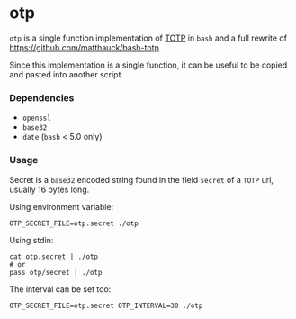 # otp

`otp` is a single function implementation of [TOTP](https://tools.ietf.org/html/rfc6238)
in `bash` and a full rewrite of https://github.com/matthauck/bash-totp.

Since this implementation is a single function, it can be useful to be copied and pasted
into another script.

### Dependencies

- `openssl`
- `base32`
- `date` (`bash` < 5.0 only)

### Usage

Secret is a `base32` encoded string found in the field `secret` of a `TOTP` url, usually
16 bytes long.

Using environment variable:

    OTP_SECRET_FILE=otp.secret ./otp

Using stdin:

    cat otp.secret | ./otp
    # or
    pass otp/secret | ./otp

The interval can be set too:

    OTP_SECRET_FILE=otp.secret OTP_INTERVAL=30 ./otp
